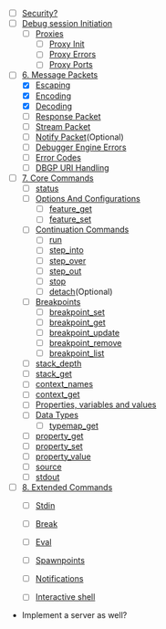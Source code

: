 - [ ] [Security?](https://xdebug.org/docs-dbgp.php#id15)
- [ ] [Debug session Initiation](https://xdebug.org/docs-dbgp.php#id16)
  - [ ] [Proxies](https://xdebug.org/docs-dbgp.php#id19)
    - [ ] [Proxy Init](https://xdebug.org/docs-dbgp.php#id20)
    - [ ] [Proxy Errors](https://xdebug.org/docs-dbgp.php#id21)
    - [ ] [Proxy Ports](https://xdebug.org/docs-dbgp.php#id22)
- [ ] [6. Message Packets](https://xdebug.org/docs-dbgp.php#id27)
  - [x] [Escaping](https://xdebug.org/docs-dbgp.php#id27)
  - [x] [Encoding](https://xdebug.org/docs-dbgp.php#id30)
  - [x] [Decoding](https://xdebug.org/docs-dbgp.php#id31)
  - [ ] [Response Packet](https://xdebug.org/docs-dbgp.php#id31)
  - [ ] [Stream Packet](https://xdebug.org/docs-dbgp.php#id31)
  - [ ] [Notify Packet](https://xdebug.org/docs-dbgp.php#id31)(Optional)
  - [ ] [Debugger Engine Errors](https://xdebug.org/docs-dbgp.php#id35)
  - [ ] [Error Codes](https://xdebug.org/docs-dbgp.php#id36)
  - [ ] [DBGP URI Handling](https://xdebug.org/docs-dbgp.php#id38)
- [ ] [7. Core Commands](https://xdebug.org/docs-dbgp.php#id39)
  - [ ] [status](https://xdebug.org/docs-dbgp.php#id40)
  - [ ] [Options And Configurations](https://xdebug.org/docs-dbgp.php#id41)
    - [ ] [feature_get](https://xdebug.org/docs-dbgp.php#id43)
    - [ ] [feature_set](https://xdebug.org/docs-dbgp.php#id44)
  - [ ] [Continuation Commands](https://xdebug.org/docs-dbgp.php#id45)
    - [ ] [run](https://xdebug.org/docs-dbgp.php#id45)
    - [ ] [step_into](https://xdebug.org/docs-dbgp.php#id45)
    - [ ] [step_over](https://xdebug.org/docs-dbgp.php#id45)
    - [ ] [step_out](https://xdebug.org/docs-dbgp.php#id45)
    - [ ] [stop](https://xdebug.org/docs-dbgp.php#id45)
    - [ ] [detach](https://xdebug.org/docs-dbgp.php#id45)(Optional)
  - [ ] [Breakpoints](https://xdebug.org/docs-dbgp.php#id46)
    - [ ] [breakpoint_set](https://xdebug.org/docs-dbgp.php#id47)
    - [ ] [breakpoint_get](https://xdebug.org/docs-dbgp.php#id48)
    - [ ] [breakpoint_update](https://xdebug.org/docs-dbgp.php#id49)
    - [ ] [breakpoint_remove](https://xdebug.org/docs-dbgp.php#id50)
    - [ ] [breakpoint_list](https://xdebug.org/docs-dbgp.php#id51)
  - [ ] [stack_depth](https://xdebug.org/docs-dbgp.php#id52)
  - [ ] [stack_get](https://xdebug.org/docs-dbgp.php#id53)
  - [ ] [context_names](https://xdebug.org/docs-dbgp.php#id54)
  - [ ] [context_get](https://xdebug.org/docs-dbgp.php#id55)
  - [ ] [Properties, variables and values](https://xdebug.org/docs-dbgp.php#id56)
  - [ ] [Data Types](https://xdebug.org/docs-dbgp.php#id57)
    - [ ] [typemap_get](https://xdebug.org/docs-dbgp.php#id59)
  - [ ] [property_get](https://xdebug.org/docs-dbgp.php#id60)
  - [ ] [property_set](https://xdebug.org/docs-dbgp.php#id60)
  - [ ] [property_value](https://xdebug.org/docs-dbgp.php#id60)
  - [ ] [source](https://xdebug.org/docs-dbgp.php#id61)
  - [ ] [stdout](https://xdebug.org/docs-dbgp.php#id62)
- [ ] [8. Extended Commands](https://xdebug.org/docs-dbgp.php#id63)
  - [ ] [Stdin](https://xdebug.org/docs-dbgp.php#id64)
  - [ ] [Break](https://xdebug.org/docs-dbgp.php#id65)
  - [ ] [Eval](https://xdebug.org/docs-dbgp.php#id66)
  - [ ] [Spawnpoints](https://xdebug.org/docs-dbgp.php#id69)
  - [ ] [Notifications](https://xdebug.org/docs-dbgp.php#id75)
  - [ ] [Interactive shell](https://xdebug.org/docs-dbgp.php#id78)


- Implement a server as well?
